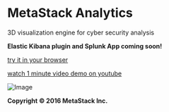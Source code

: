 # MetaStack Analytics
3D visualization engine for cyber security analysis

**Elastic Kibana plugin and Splunk App coming soon!**


[try it in your browser](http://metastackio.github.io/analytics/app.html)

[watch 1 minute video demo on youtube](https://youtu.be/TM8B2GdWtiQ)

![Image](./screenshots/forceDirected.png)

**Copyright &copy; 2016 MetaStack Inc.**

